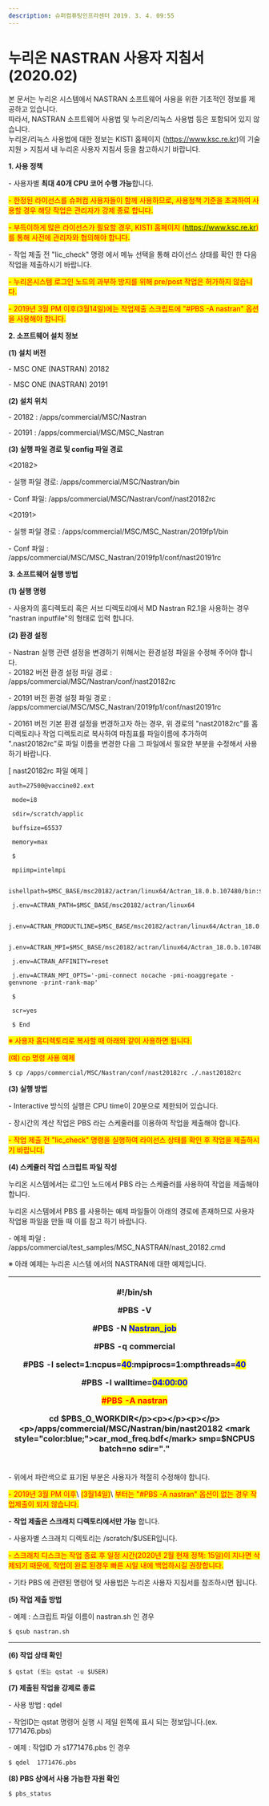 ```yaml
---
description: 슈퍼컴퓨팅인프라센터 2019. 3. 4. 09:55
---
```


# 누리온 NASTRAN 사용자 지침서(2020.02)

본 문서는 누리온 시스템에서 NASTRAN 소프트웨어 사용을 위한 기초적인 정보를 제공하고 있습니다.\
따라서, NASTRAN 소프트웨어 사용법 및 누리온/리눅스 사용법 등은 포함되어 있지 않습니다.\
누리온/리눅스 사용법에 대한 정보는 KISTI 홈페이지 (https://www.ksc.re.kr)의 기술지원 > 지침서 내 누리온 사용자 지침서 등을 참고하시기 바랍니다.



**1. 사용 정책**

\- 사용자별 **최대 40개 CPU 코어 수행 가능**합니다.

<mark style="color:red;">- 한정된 라이선스를 슈퍼컴 사용자들이 함께 사용하므로, 사용정책 기준을 초과하여 사용할 경우 해당 작업은 관리자가 강제 종료 합니다.</mark>

<mark style="color:red;">- 부득이하게 많은 라이선스가 필요할 경우, KISTI 홈페이지 (https://www.ksc.re.kr)를 통해 사전에 관리자와 협의해야 합니다.</mark>

\- 작업 제출 전 "lic\_check" 명령 에서 메뉴 선택을 통해 라이선스 상태를 확인 한 다음 작업을 제출하시기 바랍니다.

<mark style="color:red;">- 누리온시스템 로그인 노드의 과부하 방지를 위해 pre/post 작업은 허가하지 않습니다.</mark>

<mark style="color:red;"></mark>

<mark style="color:red;">- 2019년 3월 PM 이후(3월14일)에는 작업제출 스크립트에 "#PBS -A nastran" 옵션을 사용해야 합니다.</mark>



**2. 소프트웨어 설치 정보**

**(1) 설치 버전**

\- MSC ONE (NASTRAN) 20182

\- MSC ONE (NASTRAN) 20191



**(2) 설치 위치**

\- 20182 : /apps/commercial/MSC/Nastran

\- 20191 : /apps/commercial/MSC/MSC\_Nastran



**(3) 실행 파일 경로 및 config 파일 경로**

<20182>

\- 실행 파일 경로: /apps/commercial/MSC/Nastran/bin

\- Conf 파일: /apps/commercial/MSC/Nastran/conf/nast20182rc

<20191>

\- 실행 파일 경로 : /apps/commercial/MSC/MSC\_Nastran/2019fp1/bin

\- Conf 파일 : /apps/commercial/MSC/MSC\_Nastran/2019fp1/conf/nast20191rc



**3. 소프트웨어 실행 방법**

**(1) 실행 명령**

\- 사용자의 홈디렉토리 혹은 서브 디렉토리에서 MD Nastran R2.1을 사용하는 경우 “nastran inputfile"의 형태로 입력 합니다.



**(2) 환경 설정**

\- Nastran 실행 관련 설정을 변경하기 위해서는 환경설정 파일을 수정해 주어야 합니다.\
\- 20182 버전 환경 설정 파일 경로 : /apps/commercial/MSC/Nastran/conf/nast20182rc

\- 20191 버전 환경 설정 파일 경로 : /apps/commercial/MSC/MSC\_Nastran/2019fp1/conf/nast20191rc

\- 20161 버전 기본 환경 설정을 변경하고자 하는 경우, 위 경로의 "nast20182rc"를 홈 디렉토리나 작업 디렉토리로 <mark style="color:red;"></mark> 복사하여 마침표를 파일이름에 추가하여 ".nast20182rc"로 파일 이름을 변경한 다음 그 파일에서 필요한 부분을 수정해서 사용하기 바랍니다.



\[ nast20182rc 파일 예제 ]

```
auth=27500@vaccine02.ext

 mode=i8

 sdir=/scratch/applic

 buffsize=65537

 memory=max

 $ 

 mpiimp=intelmpi

 ishellpath=$MSC_BASE/msc20182/actran/linux64/Actran_18.0.b.107480/bin:$MSC_BASE/msc20182/nast:

 j.env=ACTRAN_PATH=$MSC_BASE/msc20182/actran/linux64

 j.env=ACTRAN_PRODUCTLINE=$MSC_BASE/msc20182/actran/linux64/Actran_18.0.b.107480

 j.env=ACTRAN_MPI=$MSC_BASE/msc20182/actran/linux64/Actran_18.0.b.107480/mpi/intelmpi

 j.env=ACTRAN_AFFINITY=reset

 j.env=ACTRAN_MPI_OPTS='-pmi-connect nocache -pmi-noaggregate -genvnone -print-rank-map'

 $

 scr=yes

 $ End 
```

<mark style="color:red;">※ 사용자 홈디렉토리로 복사할 때 아래와 같이 사용하면 됩니다.</mark>

<mark style="color:red;">(예) cp 명령 사용 예제</mark>

```
$ cp /apps/commercial/MSC/Nastran/conf/nast20182rc ./.nast20182rc
```



**(3) 실행 방법**

\- Interactive 방식의 실행은 CPU time이 20분으로 제한되어 있습니다.

\- 장시간의 계산 작업은 PBS 라는 스케줄러를 이용하여 작업을 제출해야 합니다.

<mark style="color:red;">- 작업 제출 전 "lic\_check" 명령을 실행하여 라이선스 상태를 확인 후 작업을 제출하시기 바랍니다.</mark>



**(4) 스케쥴러 작업 스크립트 파일 작성**

누리온 시스템에서는 로그인 노드에서 PBS 라는 스케쥴러를 사용하여 작업을 제출해야 합니다.

누리온 시스템에서 PBS 를 사용하는 예제 파일들이 아래의 경로에 존재하므로 사용자 작업용 파일을 만들 때 이를 참고 하기 바랍니다.

\- 예제 파일 : /apps/commercial/test\_samples/MSC\_NASTRAN/nast\_20182.cmd



※ 아래 예제는 누리온 시스템 에서의 NASTRAN에 대한 예제입니다.

| <p>#!/bin/sh</p><p>#PBS -V</p><p>#PBS -N <mark style="color:blue;">Nastran_job</mark></p><p>#PBS -q commercial</p><p>#PBS -l select=1:ncpus=<mark style="color:blue;">40</mark>:mpiprocs=1:ompthreads=<mark style="color:blue;">40</mark></p><p>#PBS -l walltime=<mark style="color:blue;">04:00:00</mark></p><p><mark style="color:red;">#PBS -A nastran</mark></p><p></p><p>cd $PBS_O_WORKDIR</p><p></p><p></p><p>/apps/commercial/MSC/Nastran/bin/nast20182 <mark style="color:blue;">car_mod_freq.bdf</mark> smp=$NCPUS batch=no sdir="."</p> |
| ------------------------------------------------------------------------------------------------------------------------------------------------------------------------------------------------------------------------------------------------------------------------------------------------------------------------------------------------------------------------------------------------------------------------------------------------------------------------------------------------------------------------------------------------- |

\- 위에서 파란색으로 표기된 부분은 사용자가 적절히 수정해야 합니다.

<mark style="color:red;">- 2019년 3월 PM 이후</mark>\ <mark style="color:red;">(3월14일)</mark>\ <mark style="color:red;">부터는 "#PBS -A nastran" 옵션이 없는 경우 작업제출이 되지 않습니다.</mark>

\- **작업 제출은 스크래치 디렉토리에서만 가능** 합니다.

\- 사용자별 스크래치 디렉토리는 /scratch/$USER입니다.

<mark style="color:red;">- 스크래치 디스크는 작업 종료 후 일정 시간(2020년 2월 현재 정책: 15일)이 지나면 삭제되기 때문에, 작업이 완료 된경우 빠른 시일 내에 백업하시길 권장합니다.</mark>

<mark style="color:red;"></mark>

\- 기타 PBS 에 관련된 명령어 및 사용법은 누리온 사용자 지침서를 참조하시면 됩니다.



**(5) 작업 제출 방법**

\- 예제 : 스크립트 파일 이름이 nastran.sh 인 경우

```
$ qsub nastran.sh
```

****

**(6) 작업 상태 확인**

```
$ qstat (또는 qstat -u $USER)
```



**(7) 제출된 작업을 강제로 종료**

\- 사용 방법 : qdel

\- 작업ID는 qstat 명령어 실행 시 제일 왼쪽에 표시 되는 정보입니다.(ex. 1771476.pbs)

\- 예제 : 작업ID 가 s1771476.pbs 인 경우

```
$ qdel  1771476.pbs
```



**(8) PBS 상에서 사용 가능한 자원 확인**

```
$ pbs_status
```
